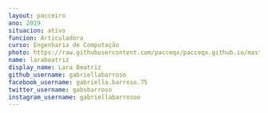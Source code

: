 ```yaml
---
layout: pacceiro
ano: 2019
situacion: ativo
funcion: Articuladora
curso: Engenharia de Computação
photo: https://raw.githubusercontent.com/pacceqx/pacceqx.github.io/master/assets/pic/bolsistas/pacce (15).png
name: larabeatriz
display_name: Lara Beatriz
github_username: gabriellabarroso
facebook_username: gabriella.barroso.75
twitter_username: gabsbarroso
instagram_username: gabriellabarrosoo
---
```


